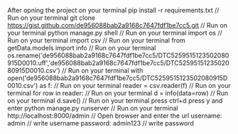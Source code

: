After opning the project on your terminal
pip install -r requirements.txt // Run on your terminal
git clone https://gist.github.com/de956088bab2a9168c7647fdf1be7cc5.git // Run on your terminal
python manage.py shell // Run on your terminal
import os // Run on your terminal
import csv // Run on your terminal
from getData.models import info // Run on your terminal
os.rename('de956088bab2a9168c7647fdf1be7cc5/DTC5259515123502080915D0010.uff','de956088bab2a9168c7647fdf1be7cc5/DTC5259515123502080915D0010.csv') // Run on your terminal
with open('de956088bab2a9168c7647fdf1be7cc5/DTC5259515123502080915D0010.csv') as f: // Run on your terminal
reader = csv.reader(f) // Run on your terminal
for row in reader: // Run on your terminal
d = info(data=row) // Run on your terminal
d.save() // Run on your terminal
press ctrl+d
press y and enter
python manage.py runserver // Run on your terminal
http://localhost:8000/admin // Open browser and enter the url
username: admin // write username
password: admin123 // write password
